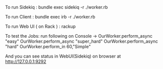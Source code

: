To run Sidekiq :
bundle exec sidekiq -r ./worker.rb

To run Client :
bundle exec irb -r ./worker.rb

To run Web UI ( on Rack ) :
rackup


To test the Jobs: run following on Console ->
OurWorker.perform_async "easy"
OurWorker.perform_async "super_hard"
OurWorker.perform_async "hard"
OurWorker.perform_in 60,"Simple"

And you can see status in WebUI(Sidekiq) on browser at http://127.0.0.1:9292




